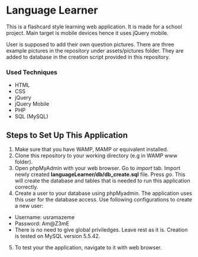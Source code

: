 # Language Learner

This is a flashcard style learning web application. It is made for a school project. Main target is mobile devices hence it uses jQuery mobile.

User is supposed to add their own question pictures. There are three example pictures in the repository under assets/pictures folder. They are added to database in the creation script provided in this repository.

### Used Techniques
* HTML
* CSS
* jQuery
* jQuery Mobile
* PHP
* SQL (MySQL)

## Steps to Set Up This Application

1. Make sure that you have WAMP, MAMP or equivalent installed.
2. Clone this repository to your working directory (e.g in WAMP www folder).
3. Open phpMyAdmin with your web browser. Go to _import_ tab. Import newly created __languageLearner/db/db_create.sql__ file. Press _go_. This will create the database and tables that is needed to run this application correctly.
4. Create a user to your database using phpMyadmin. The application uses this user for the database access. Use following configurations to create a new user:
  * Username: usramazeme
  * Password: Am@Z3mE
  * There is no need to give global priviledges. Leave rest as it is. Creation is tested on MySQL version 5.5.42.
5. To test your the application, navigate to it with web browser.
